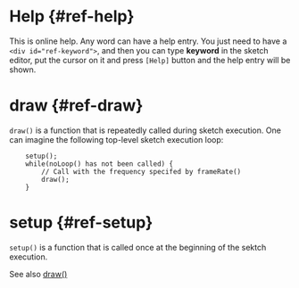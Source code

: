 # Help {#ref-help}

This is online help. Any word can have a help entry.
You just need to have a `<div id="ref-keyword">`,
and then you can type **keyword** in the sketch editor,
put the cursor on it and press `[Help]` button and the
help entry will be shown.

# draw {#ref-draw}

`draw()` is a function that is repeatedly called during sketch execution. One can imagine the following top-level sketch execution loop:

		setup();
		while(noLoop() has not been called) {
			// Call with the frequency specifed by frameRate()
			draw();
		}

# setup {#ref-setup}

`setup()` is a function that is called once at the beginning of the sektch execution.

See also <a href='#ref-draw'>draw()</a>
